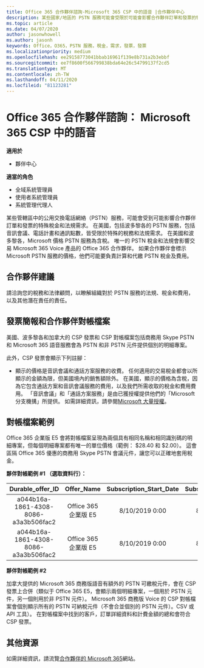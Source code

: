 ```yaml
---
title: Office 365 合作夥伴諮詢-Microsoft 365 CSP 中的語音 |合作夥伴中心
description: 某些國家/地區的 PSTN 服務可能會受限於可能會影響合作夥伴訂單和發票的特殊稅金和法規需求。
ms.topic: article
ms.date: 04/07/2020
author: jasonwhowell
ms.author: jasonh
keywords: Office，O365，PSTN 服務，稅金，需求，發票，發票
ms.localizationpriority: medium
ms.openlocfilehash: ee29158773041bbab16961f139e8b731a2b3ebbf
ms.sourcegitcommit: ee7f8600f566799838bda64e26c54799137f2cd5
ms.translationtype: MT
ms.contentlocale: zh-TW
ms.lasthandoff: 04/11/2020
ms.locfileid: "81123281"
---
```

# <a name="office-365-partner-advisory-microsoft-365-voice-in-csp"></a>Office 365 合作夥伴諮詢： Microsoft 365 CSP 中的語音

**適用於**

- 夥伴中心  

**適當的角色**
-    全域系統管理員
-    使用者系統管理員
-    系統管理代理人

某些管轄區中的公用交換電話網絡（PSTN）服務，可能會受到可能影響合作夥伴訂單和發票的特殊稅金和法規需求。 在美國，包括波多黎各的 PSTN 服務，包括音訊會議、電話計畫和通訊點數，皆受限於特殊的稅務和法規需求。 在美國和波多黎各，Microsoft 價格 PSTN 服務為含稅。  唯一的 PSTN 稅金和法規會影響交易 Microsoft 365 Voice 產品的 Office 365 合作夥伴。  如果合作夥伴會標示 Microsoft PSTN 服務的價格，他們可能要負責計算和代繳 PSTN 稅金及費用。

## <a name="partner-recommendations"></a>合作夥伴建議

請洽詢您的稅務和法律顧問，以瞭解組織對於 PSTN 服務的法規、稅金和費用，以及其他潛在責任的責任。

## <a name="invoice-presentation-and-partner-reconciliation-file"></a>發票簡報和合作夥伴對帳檔案

美國、波多黎各和加拿大的 CSP 發票和 CSP 對帳檔案包括商務用 Skype PSTN 和 Microsoft 365 語音服務會為 PSTN 和非 PSTN 元件提供個別的明細專案。

此外，CSP 發票會顯示下列註腳：

* 顯示的價格是音訊會議和通話方案服務的收費。  任何適用的交易稅金都會以所顯示的金額為限，但美國境內的銷售額除外。  在美國，顯示的價格為含稅，因為它包含通話方案和音訊會議服務的費用，以及我們所需收取的稅金和費用費用。  「音訊會議」和「通話方案服務」是由已獲授權提供他們的「Microsoft 分支機搆」所提供。  如需詳細資訊，請參閱[Microsoft 大量授權](https://go.microsoft.com/fwlink/?LinkId=690247)。

## <a name="reconciliation-file-example"></a>對帳檔案範例

Office 365 企業版 E5 會將對帳檔案呈現為兩個具有相同名稱和相同識別碼的明細專案，但每個明細專案都有唯一的單位價格（範例： $28.40 和 $2.00）。 這會區隔 Office 365 優惠的商務用 Skype PSTN 會議元件，讓您可以正確地套用稅金。

**夥伴對帳範例 #1 （選取資料行）：**

|**Durable_offer_ID**|**Offer_Name**|**Subscription_Start_Date**|**Subscription_End_Date**|**Charge_Start_Date**|**Charge_End_Date**|**Charge_Type**|**Unit_Price**|
|:----:|:----:|:----:|:----:|:----:|:----:|:----:|:----:|
|a044b16a-1861-4308-8086-a3a3b506fac2   |Office 365 企業版 E5   |8/10/2019 0:00   |8/11/2019 0:00   |8/11/2019 0:00|9/10/2019 0:00   |循環費用   |28.40   |
|a044b16a-1861-4308-8086-a3a3b506fac2   |Office 365 企業版 E5   |8/10/2019 0:00   |8/11/2019 0:00   |8/11/2019 0:00   |9/10/2019 0:00   |循環費用   |2.00   |

**夥伴對帳範例 #2**

加拿大提供的 Microsoft 365 商務版語音有額外的 PSTN 可繳稅元件，會在 CSP 發票上合併（類似于 Office 365 E5，會顯示兩個明細專案，一個用於 PSTN 元件，另一個則用於非 PSTN 元件）。  Microsoft 365 商務版 Voice 的 CSP 對帳檔案會個別顯示所有的 PSTN 可納稅元件（不會合並個別的 PSTN 元件）。CSV 或 API 工具）。  在對帳檔案中找到的客戶，訂單詳細資料和計費金額的總和會符合 CSP 發票。

## <a name="additional-resources"></a>其他資源
如需詳細資訊，請流覽[合作夥伴的 Microsoft 365](https://www.microsoft.com/microsoft-365/partners/)網站。

